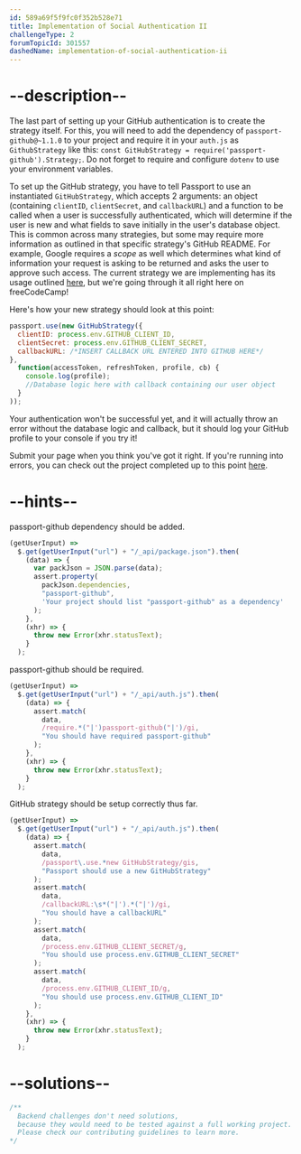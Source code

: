 ```yaml
---
id: 589a69f5f9fc0f352b528e71
title: Implementation of Social Authentication II
challengeType: 2
forumTopicId: 301557
dashedName: implementation-of-social-authentication-ii
---
```


# --description--

The last part of setting up your GitHub authentication is to create the strategy itself. For this, you will need to add the dependency of `passport-github@~1.1.0` to your project and require it in your `auth.js` as `GithubStrategy` like this: `const GitHubStrategy = require('passport-github').Strategy;`. Do not forget to require and configure `dotenv` to use your environment variables.

To set up the GitHub strategy, you have to tell Passport to use an instantiated `GitHubStrategy`, which accepts 2 arguments: an object (containing `clientID`, `clientSecret`, and `callbackURL`) and a function to be called when a user is successfully authenticated, which will determine if the user is new and what fields to save initially in the user's database object. This is common across many strategies, but some may require more information as outlined in that specific strategy's GitHub README. For example, Google requires a _scope_ as well which determines what kind of information your request is asking to be returned and asks the user to approve such access. The current strategy we are implementing has its usage outlined [here](https://github.com/jaredhanson/passport-github/), but we're going through it all right here on freeCodeCamp!

Here's how your new strategy should look at this point:

```js
passport.use(new GitHubStrategy({
  clientID: process.env.GITHUB_CLIENT_ID,
  clientSecret: process.env.GITHUB_CLIENT_SECRET,
  callbackURL: /*INSERT CALLBACK URL ENTERED INTO GITHUB HERE*/
},
  function(accessToken, refreshToken, profile, cb) {
    console.log(profile);
    //Database logic here with callback containing our user object
  }
));
```

Your authentication won't be successful yet, and it will actually throw an error without the database logic and callback, but it should log your GitHub profile to your console if you try it!

Submit your page when you think you've got it right. If you're running into errors, you can check out the project completed up to this point [here](https://gist.github.com/camperbot/ff3a1166684c1b184709ac0bee30dee6).

# --hints--

passport-github dependency should be added.

```js
(getUserInput) =>
  $.get(getUserInput("url") + "/_api/package.json").then(
    (data) => {
      var packJson = JSON.parse(data);
      assert.property(
        packJson.dependencies,
        "passport-github",
        'Your project should list "passport-github" as a dependency'
      );
    },
    (xhr) => {
      throw new Error(xhr.statusText);
    }
  );
```

passport-github should be required.

```js
(getUserInput) =>
  $.get(getUserInput("url") + "/_api/auth.js").then(
    (data) => {
      assert.match(
        data,
        /require.*("|')passport-github("|')/gi,
        "You should have required passport-github"
      );
    },
    (xhr) => {
      throw new Error(xhr.statusText);
    }
  );
```

GitHub strategy should be setup correctly thus far.

```js
(getUserInput) =>
  $.get(getUserInput("url") + "/_api/auth.js").then(
    (data) => {
      assert.match(
        data,
        /passport\.use.*new GitHubStrategy/gis,
        "Passport should use a new GitHubStrategy"
      );
      assert.match(
        data,
        /callbackURL:\s*("|').*("|')/gi,
        "You should have a callbackURL"
      );
      assert.match(
        data,
        /process.env.GITHUB_CLIENT_SECRET/g,
        "You should use process.env.GITHUB_CLIENT_SECRET"
      );
      assert.match(
        data,
        /process.env.GITHUB_CLIENT_ID/g,
        "You should use process.env.GITHUB_CLIENT_ID"
      );
    },
    (xhr) => {
      throw new Error(xhr.statusText);
    }
  );
```

# --solutions--

```js
/**
  Backend challenges don't need solutions, 
  because they would need to be tested against a full working project. 
  Please check our contributing guidelines to learn more.
*/
```
